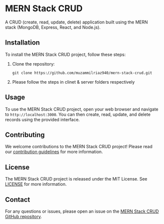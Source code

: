 MERN Stack CRUD
===============

A CRUD (create, read, update, delete) application built using the MERN stack (MongoDB, Express, React, and Node.js).

Installation
------------

To install the MERN Stack CRUD project, follow these steps:

1.  Clone the repository:

    ``git clone https://github.com/muzammilriaz940/mern-stack-crud.git``

2. Please follow the steps in clinet & server folders respectively
    

Usage
-----

To use the MERN Stack CRUD project, open your web browser and navigate to `http://localhost:3000`. You can then create, read, update, and delete records using the provided interface.

Contributing
------------

We welcome contributions to the MERN Stack CRUD project! Please read our [contribution guidelines](CONTRIBUTING.md) for more information.

License
-------

The MERN Stack CRUD project is released under the MIT License. See [LICENSE](LICENSE) for more information.

Contact
-------

For any questions or issues, please open an issue on the [MERN Stack CRUD GitHub repository](https://github.com/muzammilriaz940/mern-stack-crud).
